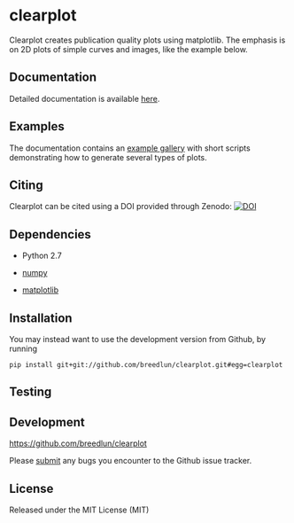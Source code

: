 # clearplot

Clearplot creates publication quality plots using matplotlib.  The emphasis is on 2D plots of simple curves and images, like the example below.

Documentation
-------------

Detailed documentation is available [here]().

Examples
--------

The documentation contains an [example gallery]() with short scripts demonstrating how to generate several types of plots.

Citing
------

Clearplot can be cited using a DOI provided through Zenodo: [![DOI]()]()

Dependencies
------------

- Python 2.7

- [numpy](http://www.numpy.org/)

- [matplotlib](http://matplotlib.sourceforge.net)


Installation
------------

<!--To install the released version, just do

    pip install clearplot
-->
You may instead want to use the development version from Github, by running

    pip install git+git://github.com/breedlun/clearplot.git#egg=clearplot


Testing
-------

<!--[![Build Status](https://travis-ci.org/breedlun/clearplot.png?branch=master)](https://travis-ci.org/breedlun/clearplot)-->

<!--To test seaborn, run `make test` in the source directory. This will run the unit-test and doctest suite (using `nose`).-->

Development
-----------

https://github.com/breedlun/clearplot

Please [submit](https://github.com/breedlu/clearplot/issues/new) any bugs you encounter to the Github issue tracker.

License
-------

Released under the MIT License (MIT)
